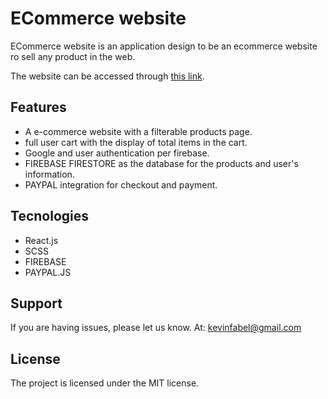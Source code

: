 # ECommerce website

ECommerce website is an application design to be an ecommerce website ro sell any product in the web.

The website can be accessed through [this link](https://my-ecommerce-3ce47.web.app/).

Features
--------

- A e-commerce website with a filterable products page.
- full user cart with the display of total items in the cart.
- Google and user authentication per firebase.
- FIREBASE FIRESTORE as the database for the products and user's information.
- PAYPAL integration for checkout and payment.

Tecnologies
-------

- React.js
- SCSS
- FIREBASE
- PAYPAL.JS

Support
-------

If you are having issues, please let us know.
At: kevinfabel@gmail.com

License
-------

The project is licensed under the MIT license.
